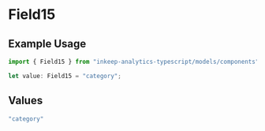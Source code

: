 # Field15

## Example Usage

```typescript
import { Field15 } from "inkeep-analytics-typescript/models/components";

let value: Field15 = "category";
```

## Values

```typescript
"category"
```